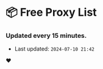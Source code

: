 # :package: Free Proxy List
### Updated every 15 minutes.

- Last updated: `2024-07-10 21:42`

:heart:
